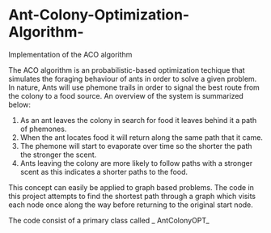 # Ant-Colony-Optimization-Algorithm-
Implementation of the ACO algorithm

The ACO algorithm is an  probabilistic-based optimization techique that simulates the foraging behaviour of ants in order to solve a given problem. 
In nature, Ants will use phemone trails in order to signal the best route from the colony to a food source. An overview of the system is summarized below: 

1. As an ant leaves the colony in search for food it leaves behind it a path of phemones.
2. When the ant locates food it will return along the same path that it came.  
3. The phemone will start to evaporate over time so the shorter the path the stronger the scent. 
4. Ants leaving the colony are more likely to follow paths with a stronger scent as this indicates a shorter paths to the food. 

This concept can easily be applied to graph based problems. The code in this project attempts to find the shortest path through a graph which visits each node once along the way 
before returning to the original start node. 

The code consist of a primary class called _ AntColonyOPT_
